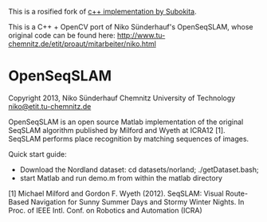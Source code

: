 This is a rosified fork of [c++ implementation by Subokita](https://github.com/subokita/OpenSeqSLAM).

This is a C++ + OpenCV port of Niko Sünderhauf's OpenSeqSLAM, whose original code can be found here:
http://www.tu-chemnitz.de/etit/proaut/mitarbeiter/niko.html


OpenSeqSLAM
===========

Copyright 2013, Niko Sünderhauf
Chemnitz University of Technology
niko@etit.tu-chemnitz.de

OpenSeqSLAM is an open source Matlab implementation of the original SeqSLAM
algorithm published by Milford and Wyeth at ICRA12 [1]. SeqSLAM performs place
recognition by matching sequences of images. 

Quick start guide: 
 - Download the Nordland dataset:
     cd datasets/norland; ./getDataset.bash; 
 - start Matlab and run demo.m from within the matlab directory


[1] Michael Milford and Gordon F. Wyeth (2012). SeqSLAM: Visual Route-Based Navigation for Sunny Summer Days and Stormy Winter Nights. In Proc. of IEEE Intl. Conf. on Robotics and Automation (ICRA)
